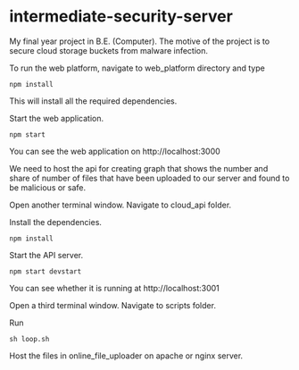 # intermediate-security-server
My final year project in B.E. (Computer). The motive of the project is to secure cloud storage buckets from malware infection.

To run the web platform, navigate to web_platform directory and type
```
npm install
```

This will install all the required dependencies.

Start the web application.
```
npm start
```

You can see the web application on http://localhost:3000

We need to host the api for creating graph that shows the number and share of number of files that have been uploaded to our server and found to be malicious or safe.

Open another terminal window.
Navigate to cloud_api folder.

Install the dependencies.
```
npm install
```

Start the API server.
```
npm start devstart
```

You can see whether it is running at http://localhost:3001

Open a third terminal window.
Navigate to scripts folder.

Run
```
sh loop.sh
```

Host the files in online_file_uploader on apache or nginx server.
